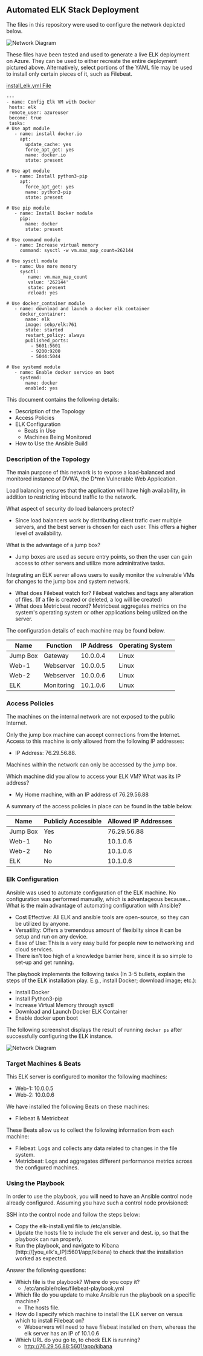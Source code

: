 ## Automated ELK Stack Deployment

The files in this repository were used to configure the network depicted below.

![Network Diagram](Images/Network_Diagram.png)

These files have been tested and used to generate a live ELK deployment on Azure. They can be used to either recreate the entire deployment pictured above. Alternatively, select portions of the YAML file may be used to install only certain pieces of it, such as Filebeat.

[install_elk.yml File](YAMLs/install_elk.yml)

 ```
---
- name: Config Elk VM with Docker
  hosts: elk
  remote_user: azureuser
  become: true
  tasks:
# Use apt module
    - name: install docker.io
      apt:
        update_cache: yes
        force_apt_get: yes
        name: docker.io
        state: present

# Use apt module
    - name: Install python3-pip
      apt:
        force_apt_get: yes
        name: python3-pip
        state: present

# Use pip module
    - name: Install Docker module
      pip:
        name: docker
        state: present

# Use command module
    - name: Increase virtual memory
      command: sysctl -w vm.max_map_count=262144

# Use sysctl module
    - name: Use more memory
      sysctl:
         name: vm.max_map_count
         value: '262144'
         state: present
         reload: yes

# Use docker_container module
    - name: download and launch a docker elk container
      docker_container:
        name: elk
        image: sebp/elk:761
        state: started
        restart_policy: always
        published_ports:
          - 5601:5601
          - 9200:9200
          - 5044:5044

# Use systemd module
    - name: Enable docker service on boot
      systemd:
        name: docker
        enabled: yes
 ```

This document contains the following details:
- Description of the Topology
- Access Policies
- ELK Configuration
  - Beats in Use
  - Machines Being Monitored
- How to Use the Ansible Build


### Description of the Topology

The main purpose of this network is to expose a load-balanced and monitored instance of DVWA, the D*mn Vulnerable Web Application.

Load balancing ensures that the application will have high availability, in addition to restricting inbound traffic to the network.

What aspect of security do load balancers protect? 
- Since load balancers work by distributing client trafic over multiple servers, and the best server is chosen for each user. This offers a higher level of availability.

What is the advantage of a jump box?
- Jump boxes are used as secure entry points, so then the user can gain access to other servers and utilize more adminitrative tasks.

Integrating an ELK server allows users to easily monitor the vulnerable VMs for changes to the jump box and system network.
- What does Filebeat watch for?
Filebeat watches and tags any alteration of files. (If a file is created or deleted, a log will be created)
- What does Metricbeat record?
Metricbeat aggregates metrics on the system's operating system or other applications being utilized on the server.

The configuration details of each machine may be found below.

| Name     | Function   | IP Address | Operating System |
|----------|------------|------------|------------------|
| Jump Box | Gateway    | 10.0.0.4   | Linux            |
| Web-1    | Webserver  | 10.0.0.5   | Linux            |
| Web-2    | Webserver  | 10.0.0.6   | Linux            |
| ELK      | Monitoring | 10.1.0.6   | Linux            |

### Access Policies

The machines on the internal network are not exposed to the public Internet. 

Only the jump box machine can accept connections from the Internet. Access to this machine is only allowed from the following IP addresses:
- IP Address: 76.29.56.88.

Machines within the network can only be accessed by the jump box.

Which machine did you allow to access your ELK VM? What was its IP address?
- My Home machine, with an IP address of 76.29.56.88

A summary of the access policies in place can be found in the table below.

| Name     | Publicly Accessible | Allowed IP Addresses |
|----------|---------------------|----------------------|
| Jump Box | Yes                 | 76.29.56.88          |
| Web-1    | No                  | 10.1.0.6             |
| Web-2    | No                  | 10.1.0.6             |
| ELK      | No                  | 10.1.0.6             |

### Elk Configuration

Ansible was used to automate configuration of the ELK machine. No configuration was performed manually, which is advantageous because... What is the main advantage of automating configuration with Ansible?
- Cost Effective: All ELK and ansible tools are open-source, so they can be utilized by anyone.
- Versatility: Offers a tremendous amount of flexibilty since it can be setup and run on any device.
- Ease of Use: This is a very easy build for people new to networking and cloud services.
- There isn't too high of a knowledge barrier here, since it is so simple to set-up and get running.

The playbook implements the following tasks (In 3-5 bullets, explain the steps of the ELK installation play. E.g., install Docker; download image; etc.):
- Install Docker
- Install Python3-pip
- Increase Virtual Memory through sysctl
- Download and Launch Docker ELK Container
- Enable docker upon boot

The following screenshot displays the result of running `docker ps` after successfully configuring the ELK instance.

![Network Diagram](Images/Screenshot_3.png)

### Target Machines & Beats

This ELK server is configured to monitor the following machines:
- Web-1: 10.0.0.5
- Web-2: 10.0.0.6

We have installed the following Beats on these machines:
- Filebeat & Metricbeat

These Beats allow us to collect the following information from each machine:
- Filebeat: Logs and collects any data related to changes in the file system.
- Metricbeat: Logs and aggregates different performance metrics across the configured machines.

### Using the Playbook
In order to use the playbook, you will need to have an Ansible control node already configured. Assuming you have such a control node provisioned: 

SSH into the control node and follow the steps below:
- Copy the elk-install.yml file to /etc/ansible.
- Update the hosts file to include the elk server and dest. ip, so that the playbook can run properly.
- Run the playbook, and navigate to Kibana (http://[you_elk's_IP]:5601/app/kibana) to check that the installation worked as expected.

Answer the following questions:
- Which file is the playbook? Where do you copy it?
  - /etc/ansible/roles/filebeat-playbook.yml
- Which file do you update to make Ansible run the playbook on a specific machine?
  - The hosts file.
- How do I specify which machine to install the ELK server on versus which to install Filebeat on?
  - Webservers will need to have filebeat installed on them, whereas the elk server has an IP of 10.1.0.6
- Which URL do you go to, to check ELK is running?
  - http://76.29.56.88:5601/app/kibana
